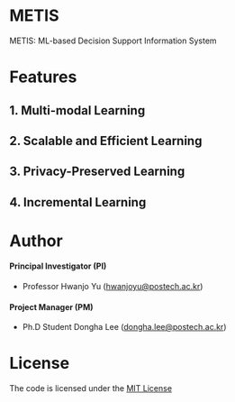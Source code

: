 # METIS
METIS: ML-based Decision Support Information System

# Features

## 1. Multi-modal Learning

## 2. Scalable and Efficient Learning

## 3. Privacy-Preserved Learning

## 4. Incremental Learning

# Author

#### Principal Investigator (PI)

- Professor Hwanjo Yu (hwanjoyu@postech.ac.kr)

#### Project Manager (PM)

- Ph.D Student Dongha Lee (dongha.lee@postech.ac.kr)

# License

The code is licensed under the [MIT License]()
